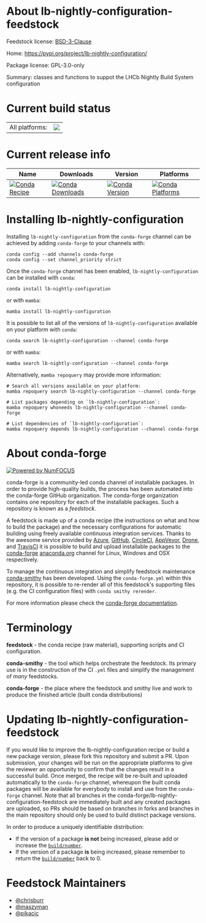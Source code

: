 About lb-nightly-configuration-feedstock
========================================

Feedstock license: [BSD-3-Clause](https://github.com/conda-forge/lb-nightly-configuration-feedstock/blob/main/LICENSE.txt)

Home: https://pypi.org/project/lb-nightly-configuration/

Package license: GPL-3.0-only

Summary: classes and functions to suppot the LHCb Nightly Build System configuration

Current build status
====================


<table><tr><td>All platforms:</td>
    <td>
      <a href="https://dev.azure.com/conda-forge/feedstock-builds/_build/latest?definitionId=14579&branchName=main">
        <img src="https://dev.azure.com/conda-forge/feedstock-builds/_apis/build/status/lb-nightly-configuration-feedstock?branchName=main">
      </a>
    </td>
  </tr>
</table>

Current release info
====================

| Name | Downloads | Version | Platforms |
| --- | --- | --- | --- |
| [![Conda Recipe](https://img.shields.io/badge/recipe-lb--nightly--configuration-green.svg)](https://anaconda.org/conda-forge/lb-nightly-configuration) | [![Conda Downloads](https://img.shields.io/conda/dn/conda-forge/lb-nightly-configuration.svg)](https://anaconda.org/conda-forge/lb-nightly-configuration) | [![Conda Version](https://img.shields.io/conda/vn/conda-forge/lb-nightly-configuration.svg)](https://anaconda.org/conda-forge/lb-nightly-configuration) | [![Conda Platforms](https://img.shields.io/conda/pn/conda-forge/lb-nightly-configuration.svg)](https://anaconda.org/conda-forge/lb-nightly-configuration) |

Installing lb-nightly-configuration
===================================

Installing `lb-nightly-configuration` from the `conda-forge` channel can be achieved by adding `conda-forge` to your channels with:

```
conda config --add channels conda-forge
conda config --set channel_priority strict
```

Once the `conda-forge` channel has been enabled, `lb-nightly-configuration` can be installed with `conda`:

```
conda install lb-nightly-configuration
```

or with `mamba`:

```
mamba install lb-nightly-configuration
```

It is possible to list all of the versions of `lb-nightly-configuration` available on your platform with `conda`:

```
conda search lb-nightly-configuration --channel conda-forge
```

or with `mamba`:

```
mamba search lb-nightly-configuration --channel conda-forge
```

Alternatively, `mamba repoquery` may provide more information:

```
# Search all versions available on your platform:
mamba repoquery search lb-nightly-configuration --channel conda-forge

# List packages depending on `lb-nightly-configuration`:
mamba repoquery whoneeds lb-nightly-configuration --channel conda-forge

# List dependencies of `lb-nightly-configuration`:
mamba repoquery depends lb-nightly-configuration --channel conda-forge
```


About conda-forge
=================

[![Powered by
NumFOCUS](https://img.shields.io/badge/powered%20by-NumFOCUS-orange.svg?style=flat&colorA=E1523D&colorB=007D8A)](https://numfocus.org)

conda-forge is a community-led conda channel of installable packages.
In order to provide high-quality builds, the process has been automated into the
conda-forge GitHub organization. The conda-forge organization contains one repository
for each of the installable packages. Such a repository is known as a *feedstock*.

A feedstock is made up of a conda recipe (the instructions on what and how to build
the package) and the necessary configurations for automatic building using freely
available continuous integration services. Thanks to the awesome service provided by
[Azure](https://azure.microsoft.com/en-us/services/devops/), [GitHub](https://github.com/),
[CircleCI](https://circleci.com/), [AppVeyor](https://www.appveyor.com/),
[Drone](https://cloud.drone.io/welcome), and [TravisCI](https://travis-ci.com/)
it is possible to build and upload installable packages to the
[conda-forge](https://anaconda.org/conda-forge) [anaconda.org](https://anaconda.org/)
channel for Linux, Windows and OSX respectively.

To manage the continuous integration and simplify feedstock maintenance
[conda-smithy](https://github.com/conda-forge/conda-smithy) has been developed.
Using the ``conda-forge.yml`` within this repository, it is possible to re-render all of
this feedstock's supporting files (e.g. the CI configuration files) with ``conda smithy rerender``.

For more information please check the [conda-forge documentation](https://conda-forge.org/docs/).

Terminology
===========

**feedstock** - the conda recipe (raw material), supporting scripts and CI configuration.

**conda-smithy** - the tool which helps orchestrate the feedstock.
                   Its primary use is in the construction of the CI ``.yml`` files
                   and simplify the management of *many* feedstocks.

**conda-forge** - the place where the feedstock and smithy live and work to
                  produce the finished article (built conda distributions)


Updating lb-nightly-configuration-feedstock
===========================================

If you would like to improve the lb-nightly-configuration recipe or build a new
package version, please fork this repository and submit a PR. Upon submission,
your changes will be run on the appropriate platforms to give the reviewer an
opportunity to confirm that the changes result in a successful build. Once
merged, the recipe will be re-built and uploaded automatically to the
`conda-forge` channel, whereupon the built conda packages will be available for
everybody to install and use from the `conda-forge` channel.
Note that all branches in the conda-forge/lb-nightly-configuration-feedstock are
immediately built and any created packages are uploaded, so PRs should be based
on branches in forks and branches in the main repository should only be used to
build distinct package versions.

In order to produce a uniquely identifiable distribution:
 * If the version of a package **is not** being increased, please add or increase
   the [``build/number``](https://docs.conda.io/projects/conda-build/en/latest/resources/define-metadata.html#build-number-and-string).
 * If the version of a package **is** being increased, please remember to return
   the [``build/number``](https://docs.conda.io/projects/conda-build/en/latest/resources/define-metadata.html#build-number-and-string)
   back to 0.

Feedstock Maintainers
=====================

* [@chrisburr](https://github.com/chrisburr/)
* [@maszyman](https://github.com/maszyman/)
* [@pikacic](https://github.com/pikacic/)

